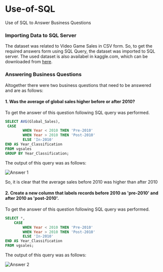 # Use-of-SQL
Use of SQL to Answer Business Questions

### Importing Data to SQL Server
The dataset was related to Video Game Sales in CSV form. So, to get the required answers form using SQL Query, the dataset was imported to SQL server. The used dataset is also availabel in kaggle.com, which can be downloaded from [here](https://www.kaggle.com/datasets/gregorut/videogamesales?resource=download).

### Answering Business Questions
Altogether there were two business questions that need to be answered and are as follows:

#### 1. Was the average of global sales higher before or after 2010?

To get the answer of this question following SQL query was performed.
```sql
SELECT AVG(Global_Sales),
 CASE
        WHEN Year < 2010 THEN 'Pre-2010'
        WHEN Year > 2010 THEN 'Post-2010'
        ELSE 'In-2010'
END AS Year_Classification
FROM vgsales
GROUP BY Year_Classification;
```

The output of this query was as follows:

![Answer 1](https://user-images.githubusercontent.com/109762085/201998411-0ac3918d-3e65-46be-b913-aa94731ae9dc.png)

So, it is clear that the average sales before 2010 was higher than after 2010

#### 2. Create a new column that labels records before 2010 as 'pre-2010' and after 2010 as 'post-2010'.

To get the answer of this question following SQL query was performed.
```sql
SELECT *,
    CASE
        WHEN Year < 2010 THEN 'Pre-2010'
        WHEN Year > 2010 THEN 'Post-2010'
        ELSE 'In-2010'
END AS Year_Classification
FROM vgsales;
```

The output of this query was as follows:

![Answer 2](https://user-images.githubusercontent.com/109762085/201997487-910bb4e3-8ce2-4e99-95d2-b03cbb48d3c1.png)
